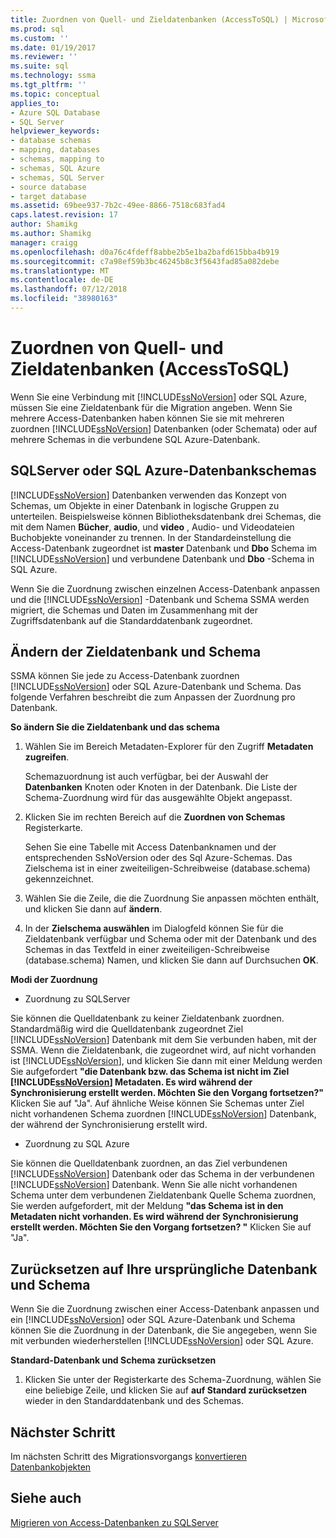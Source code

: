```yaml
---
title: Zuordnen von Quell- und Zieldatenbanken (AccessToSQL) | Microsoft-Dokumentation
ms.prod: sql
ms.custom: ''
ms.date: 01/19/2017
ms.reviewer: ''
ms.suite: sql
ms.technology: ssma
ms.tgt_pltfrm: ''
ms.topic: conceptual
applies_to:
- Azure SQL Database
- SQL Server
helpviewer_keywords:
- database schemas
- mapping, databases
- schemas, mapping to
- schemas, SQL Azure
- schemas, SQL Server
- source database
- target database
ms.assetid: 69bee937-7b2c-49ee-8866-7518c683fad4
caps.latest.revision: 17
author: Shamikg
ms.author: Shamikg
manager: craigg
ms.openlocfilehash: d0a76c4fdeff8abbe2b5e1ba2bafd615bba4b919
ms.sourcegitcommit: c7a98ef59b3bc46245b8c3f5643fad85a082debe
ms.translationtype: MT
ms.contentlocale: de-DE
ms.lasthandoff: 07/12/2018
ms.locfileid: "38980163"
---
```

# <a name="mapping-source-and-target-databases-accesstosql"></a>Zuordnen von Quell- und Zieldatenbanken (AccessToSQL)
Wenn Sie eine Verbindung mit [!INCLUDE[ssNoVersion](../../includes/ssnoversion_md.md)] oder SQL Azure, müssen Sie eine Zieldatenbank für die Migration angeben. Wenn Sie mehrere Access-Datenbanken haben können Sie sie mit mehreren zuordnen [!INCLUDE[ssNoVersion](../../includes/ssnoversion_md.md)] Datenbanken (oder Schemata) oder auf mehrere Schemas in die verbundene SQL Azure-Datenbank.  
  
## <a name="sql-server-or-sql-azure-database-schemas"></a>SQLServer oder SQL Azure-Datenbankschemas  
[!INCLUDE[ssNoVersion](../../includes/ssnoversion_md.md)] Datenbanken verwenden das Konzept von Schemas, um Objekte in einer Datenbank in logische Gruppen zu unterteilen. Beispielsweise können Bibliotheksdatenbank drei Schemas, die mit dem Namen **Bücher**, **audio**, und **video** , Audio- und Videodateien Buchobjekte voneinander zu trennen. In der Standardeinstellung die Access-Datenbank zugeordnet ist **master** Datenbank und **Dbo** Schema im [!INCLUDE[ssNoVersion](../../includes/ssnoversion_md.md)] und verbundene Datenbank und **Dbo** -Schema in SQL Azure.  
  
Wenn Sie die Zuordnung zwischen einzelnen Access-Datenbank anpassen und die [!INCLUDE[ssNoVersion](../../includes/ssnoversion_md.md)] -Datenbank und Schema SSMA werden migriert, die Schemas und Daten im Zusammenhang mit der Zugriffsdatenbank auf die Standarddatenbank zugeordnet.  
  
## <a name="modifying-the-target-database-and-schema"></a>Ändern der Zieldatenbank und Schema  
SSMA können Sie jede zu Access-Datenbank zuordnen [!INCLUDE[ssNoVersion](../../includes/ssnoversion_md.md)] oder SQL Azure-Datenbank und Schema. Das folgende Verfahren beschreibt die zum Anpassen der Zuordnung pro Datenbank.  
  
**So ändern Sie die Zieldatenbank und das schema**  
  
1.  Wählen Sie im Bereich Metadaten-Explorer für den Zugriff **Metadaten zugreifen**.  
  
    Schemazuordnung ist auch verfügbar, bei der Auswahl der **Datenbanken** Knoten oder Knoten in der Datenbank. Die Liste der Schema-Zuordnung wird für das ausgewählte Objekt angepasst.  
  
2.  Klicken Sie im rechten Bereich auf die **Zuordnen von Schemas** Registerkarte.  
  
    Sehen Sie eine Tabelle mit Access Datenbanknamen und der entsprechenden SsNoVersion oder des Sql Azure-Schemas. Das Zielschema ist in einer zweiteiligen-Schreibweise (database.schema) gekennzeichnet.  
  
3.  Wählen Sie die Zeile, die die Zuordnung Sie anpassen möchten enthält, und klicken Sie dann auf **ändern**.  
  
4.  In der **Zielschema auswählen** im Dialogfeld können Sie für die Zieldatenbank verfügbar und Schema oder mit der Datenbank und des Schemas in das Textfeld in einer zweiteiligen-Schreibweise (database.schema) Namen, und klicken Sie dann auf Durchsuchen **OK**.  
  
**Modi der Zuordnung**  
  
-   Zuordnung zu SQLServer  
  
Sie können die Quelldatenbank zu keiner Zieldatenbank zuordnen. Standardmäßig wird die Quelldatenbank zugeordnet Ziel [!INCLUDE[ssNoVersion](../../includes/ssnoversion_md.md)] Datenbank mit dem Sie verbunden haben, mit der SSMA. Wenn die Zieldatenbank, die zugeordnet wird, auf nicht vorhanden ist [!INCLUDE[ssNoVersion](../../includes/ssnoversion_md.md)], und klicken Sie dann mit einer Meldung werden Sie aufgefordert **"die Datenbank bzw. das Schema ist nicht im Ziel [!INCLUDE[ssNoVersion](../../includes/ssnoversion_md.md)] Metadaten. Es wird während der Synchronisierung erstellt werden. Möchten Sie den Vorgang fortsetzen?"** Klicken Sie auf "Ja". Auf ähnliche Weise können Sie Schemas unter Ziel nicht vorhandenen Schema zuordnen [!INCLUDE[ssNoVersion](../../includes/ssnoversion_md.md)] Datenbank, der während der Synchronisierung erstellt wird.  
  
-   Zuordnung zu SQL Azure  
  
Sie können die Quelldatenbank zuordnen, an das Ziel verbundenen [!INCLUDE[ssNoVersion](../../includes/ssnoversion_md.md)] Datenbank oder das Schema in der verbundenen [!INCLUDE[ssNoVersion](../../includes/ssnoversion_md.md)] Datenbank. Wenn Sie alle nicht vorhandenen Schema unter dem verbundenen Zieldatenbank Quelle Schema zuordnen, Sie werden aufgefordert, mit der Meldung **"das Schema ist in den Metadaten nicht vorhanden. Es wird während der Synchronisierung erstellt werden. Möchten Sie den Vorgang fortsetzen? "** Klicken Sie auf "Ja".  
  
## <a name="reverting-to-your-initial-database-and-schema"></a>Zurücksetzen auf Ihre ursprüngliche Datenbank und Schema  
Wenn Sie die Zuordnung zwischen einer Access-Datenbank anpassen und ein [!INCLUDE[ssNoVersion](../../includes/ssnoversion_md.md)] oder SQL Azure-Datenbank und Schema können Sie die Zuordnung in der Datenbank, die Sie angegeben, wenn Sie mit verbunden wiederherstellen [!INCLUDE[ssNoVersion](../../includes/ssnoversion_md.md)] oder SQL Azure.  
  
**Standard-Datenbank und Schema zurücksetzen**  
  
1.  Klicken Sie unter der Registerkarte des Schema-Zuordnung, wählen Sie eine beliebige Zeile, und klicken Sie auf **auf Standard zurücksetzen** wieder in den Standarddatenbank und des Schemas.  
  
## <a name="next-step"></a>Nächster Schritt  
Im nächsten Schritt des Migrationsvorgangs [konvertieren Datenbankobjekten](http://msdn.microsoft.com/e0ef67bf-80a6-4e6c-a82d-5d46e0623c6c)  
  
## <a name="see-also"></a>Siehe auch  
[Migrieren von Access-Datenbanken zu SQLServer](http://msdn.microsoft.com/76a3abcf-2998-4712-9490-fe8d872c89ca)  
  
